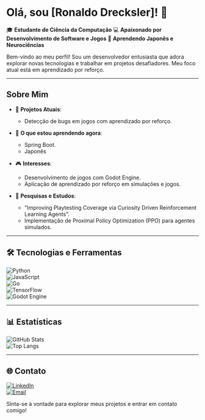 # Olá, sou [Ronaldo Drecksler]! 👋  

🎓 **Estudante de Ciência da Computação** 
💻 **Apaixonado por Desenvolvimento de Software e Jogos** 
🚀 **Aprendendo Japonês e Neurociências**  

Bem-vindo ao meu perfil! Sou um desenvolvedor entusiasta que adora explorar novas tecnologias e trabalhar em projetos desafiadores. Meu foco atual está em aprendizado por reforço.

---

## Sobre Mim  

- 🔭 **Projetos Atuais**:  
  - Detecção de bugs em jogos com aprendizado por reforço.  

- 🌱 **O que estou aprendendo agora**:  
  - Spring Boot.    
  - Japonês 

- 🎮 **Interesses**:  
  - Desenvolvimento de jogos com Godot Engine.  
  - Aplicação de aprendizado por reforço em simulações e jogos.  

- 🧪 **Pesquisas e Estudos**:  
  - "Improving Playtesting Coverage via Curiosity Driven Reinforcement Learning Agents".  
  - Implementação de Proximal Policy Optimization (PPO) para agentes simulados.  

---

## 🛠 Tecnologias e Ferramentas  

![Python](https://img.shields.io/badge/Python-3776AB?style=for-the-badge&logo=python&logoColor=white)  
![JavaScript](https://img.shields.io/badge/JavaScript-F7DF1E?style=for-the-badge&logo=javascript&logoColor=black)  
![Go](https://img.shields.io/badge/Go-00ADD8?style=for-the-badge&logo=go&logoColor=white)  
![TensorFlow](https://img.shields.io/badge/TensorFlow-FF6F00?style=for-the-badge&logo=tensorflow&logoColor=white)  
![Godot Engine](https://img.shields.io/badge/Godot-478CBF?style=for-the-badge&logo=godot-engine&logoColor=white)  

---

## 📊 Estatísticas  

![GitHub Stats](https://github-readme-stats.vercel.app/api?username=ronaldo-dck&show_icons=true&theme=radical)  
![Top Langs](https://github-readme-stats.vercel.app/api/top-langs/?username=ronaldo-dck&layout=compact&theme=radical)  

---

## 🌐 Contato  

[![LinkedIn](https://img.shields.io/badge/-LinkedIn-blue?style=for-the-badge&logo=linkedin&logoColor=white)](https://linkedin.com/in/ronaldo-dck)  
[![Email](https://img.shields.io/badge/-Email-c14438?style=for-the-badge&logo=Gmail&logoColor=white)](mailto:ronaldodreckslerfp@email.com)  

Sinta-se à vontade para explorar meus projetos e entrar em contato comigo!  
